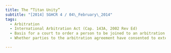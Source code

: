 ```yaml
---
title: The “Titan Unity” 
subtitle: "[2014] SGHCR 4 / 04\_February\_2014"
tags:
  - Arbitration
  - International Arbitration Act (Cap. 143A, 2002 Rev Ed)
  - Basis for a court to order a person to be joined to an arbitration
  - Whether parties to the arbitration agreement have consented to extend the agreement to a person who was not a party to the agreement but who accepts to be bound by it

---
```


